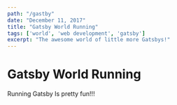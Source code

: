 ```yaml
---
path: "/gastby"
date: "December 11, 2017"
title: "Gatsby World Running"
tags: ['world', 'web development', 'gatsby']
excerpt: "The awesome world of little more Gatsbys!"
---
```


# Gatsby World Running

Running Gatsby Is pretty fun!!!
